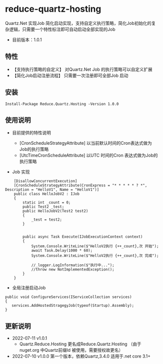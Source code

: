 # reduce-quartz-hosting
Quartz.Net 实现Job 简化启动实现，支持自定义执行策略，简化Job初始化的复杂逻辑，只需要一个特性标注即可自动启动全部实现的Job
- 目前版本：1.0.1


## 特性
- 【支持执行策略的自定义】 对Quartz.Net Job 的执行策略可以自定义扩展
- 【简化Job启动注册流程】 只需要一次注册即可全部Job 启动

## 安装
```
Install-Package Reduce.Quartz.Hosting -Version 1.0.0
```

## 使用说明
- 目前提供的特性说明
  - [CronScheduleStrategyAttribute] 以当前默认时间的Cron表达式做为Job的执行策略
  - [UtcTimeCronScheduleAttribute]  以UTC 时间的Cron 表达式做为Job的执行策略

- Job 实现
```
    [DisallowConcurrentExecution]
    [CronScheduleStrategyAttribute(CronExpress = "* * * * * ? *", Description = "HelloV1", Name = "HelloV1")]
    public class HelloJobV2 : IJob
    {
        static int _count = 0;
        public Test2 _test;
        public HelloJobV2(Test2 test2)
        {
            _test = test2;
        }


        public async Task Execute(IJobExecutionContext context)
        {
            System.Console.WriteLine($"HelloV2执行 {++_count},次 开始");
            await Task.Delay(1000 * 60);
            System.Console.WriteLine($"HelloV2执行 {++_count},次 完成");

            //_logger.LogInformation($"执行中...");
            //throw new NotImplementedException();
        }
    }
```

- 全局注册启动Job
```
public void ConfigureServices(IServiceCollection services)
{
   services.AddHostedStragegyJob(typeof(Startup).Assembly);
}
```

## 更新说明
- 2022-07-11 v1.0.1
  - Quartz.Reduce.Hosting 更名成Reduce.Quartz.Hosting （由于nuget.org 中Quartz前缀Id 被使用，需要授权故更名）
- 2022-07-10 v1.0.0
第一个版本，依赖Quartz,3.4.0 适用于.net core 3.1+
